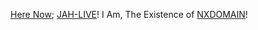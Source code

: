 [Here Now](http://b.herenow/); [JAH-LIVE](http://iandi.jah-live)! I Am, The Existence of [NXDOMAIN](herenow.nxdomain/)!
